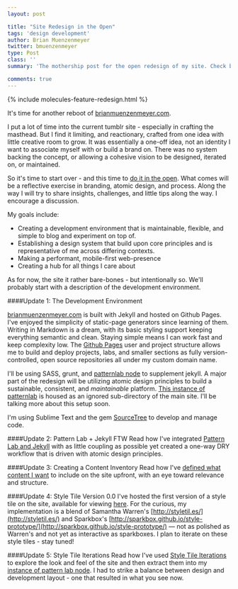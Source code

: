 ```yaml
---
layout: post

title: "Site Redesign in the Open"
tags: 'design development'
author: Brian Muenzenmeyer
twitter: bmuenzenmeyer
type: Post
class: ''
summary: 'The mothership post for the open redesign of my site. Check back often?' 

comments: true
---
```


{% include molecules-feature-redesign.html %}

It's time for another reboot of [brianmuenzenmeyer.com](http://brianmuenzenmeyer.com).

I put a lot of time into the current tumblr site - especially in crafting the masthead. But I find it limiting, and reactionary, crafted from one idea with little creative room to grow. It was essentially a one-off idea, not an identity I want to associate myself with or build a brand on. There was no system backing the concept, or allowing a cohesive vision to be designed, iterated on, or maintained.

So it's time to start over - and this time to [do it in the open](http://bradfrost.com/blog/post/designing-in-the-open/). What comes will be a reflective exercise in branding, atomic design, and process. Along the way I will try to share insights, challenges, and little tips along the way. I encourage a discussion.

My goals include:

* Creating a development environment that is maintainable, flexible, and simple to blog and experiment on top of.
* Establishing a design system that build upon core principles and is representative of me across differing contexts.
* Making a performant, mobile-first web-presence
* Creating a hub for all things I care about

As for now, the site it rather bare-bones - but intentionally so. We'll probably start with a description of the development environment.

####Update 1: The Development Environment

[brianmuenzenmeyer.com](http://brianmuenzenmeyer.com) is built with Jekyll and hosted on Github Pages. I've enjoyed the simplicity of static-page generators since learning of them. Writing in Markdown is a dream, with its basic styling support keeping everything semantic and clean. Staying simple means I can work fast and keep complexity low. The [Github Pages](https://help.github.com/articles/user-organization-and-project-pages/) user and project structure allows me to build and deploy projects, labs, and smaller sections as fully version-controlled, open source repositories all under my custom domain name.

I'll be using SASS, grunt, and [patternlab node](https://github.com/pattern-lab/patternlab-node) to supplement jekyll. A major part of the redesign will be utilizing atomic design principles to build a sustainable, consistent, and _maintainable_ platform. [This instance of patternlab](https://github.com/bmuenzenmeyer/patternlab) is housed as an ignored sub-directory of the main site. I'll be talking more about this setup soon.

I'm using Sublime Text and the gem [SourceTree](http://www.sourcetreeapp.com/) to develop and manage code.

####Update 2: Pattern Lab + Jekyll FTW
Read how I've integrated [Pattern Lab and Jekyll](http://www.brianmuenzenmeyer.com/using-patternlab-to-design-build-and-maintain-a-website/) with as little coupling as possible yet created a one-way DRY workflow that is driven with atomic design principles.

####Update 3: Creating a Content Inventory
Read how I've [defined what content I want](http://www.brianmuenzenmeyer.com/creating-a-content-inventory/) to include on the site upfront, with an eye toward relevance and structure.

####Update 4: Style Tile Version 0.0
I've hosted the first version of a style tile on the site, available for viewing [here](http://www.brianmuenzenmeyer.com/styletile/). For the curious, my implementation is a blend of Samantha Warren's [http://styletil.es/](http://styletil.es/) and Sparkbox's [http://sparkbox.github.io/style-prototype/](http://sparkbox.github.io/style-prototype/) &mdash; not as polished as Warren's and not yet as interactive as sparkboxes. I plan to iterate on these style tiles - stay tuned!

####Update 5: Style Tile Iterations
Read how I've used [Style Tile Iterations](http://www.brianmuenzenmeyer.com/style-tile-iterations/) to explore the look and feel of the site and then extract them into my [instance of pattern lab node](www.brianmuenzenmeyer.com/patternlab/public/index.html). I had to strike a balance between design and development layout - one that resulted in what you see now.
